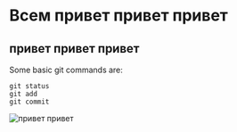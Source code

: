 # Всем привет привет привет 
## привет привет привет 
Some basic git commands are:
```
git status
git add
git commit
````
![привет привет](https://i.ytimg.com/vi/Vv1WN00NMa0/maxresdefault.jpg)
